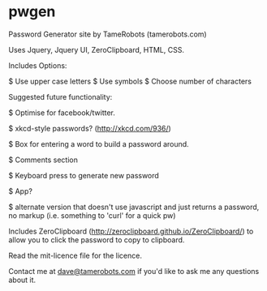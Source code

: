pwgen
=====

Password Generator site by TameRobots (tamerobots.com)

Uses Jquery, Jquery UI, ZeroClipboard, HTML, CSS.

Includes Options:

$ Use upper case letters
$ Use symbols
$ Choose number of characters

Suggested future functionality:

$ Optimise for facebook/twitter.

$ xkcd-style passwords? (http://xkcd.com/936/)

$ Box for entering a word to build a password around.

$ Comments section

$ Keyboard press to generate new password

$ App?

$ alternate version that doesn't use javascript and just returns a password, no markup (i.e. something to 'curl' for a quick pw)

Includes ZeroClipboard (http://zeroclipboard.github.io/ZeroClipboard/) to allow you to click the password to copy to clipboard.

Read the mit-licence file for the licence.

Contact me at dave@tamerobots.com if you'd like to ask me any questions about it.
